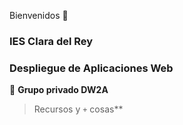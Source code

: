 Bienvenidos 👋

### IES Clara del Rey

### Despliegue de Aplicaciones Web

🙋 **Grupo privado DW2A**

> Recursos y `+` cosas**
